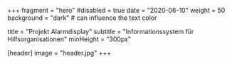 +++
fragment = "hero"
#disabled = true
date = "2020-06-10"
weight = 50
background = "dark" # can influence the text color

title = "Projekt Alarmdisplay"
subtitle = "Informationssystem für Hilfsorganisationen"
minHeight = "300px"

[header]
  image = "header.jpg"
+++
